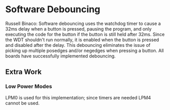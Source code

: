 # Software Debouncing
Russell Binaco:
Software debouncing uses the watchdog timer to cause a 32ms delay when a button is pressed, pausing the program, and only executing the code for the button if the button is still held after 32ms.
Since the WDT shouldn't run normally, it is enabled when the button is pressed and disabled after the delay.
This debouncing eliminates the issue of picking up multiple posedges and/or negedges when pressing a button.
All boards have successfully implemented debouncing.

## Extra Work
### Low Power Modes
LPM0 is used for this implementation; since timers are needed LPM4 cannot be used.